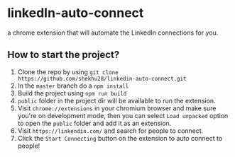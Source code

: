 # linkedIn-auto-connect
a chrome extension that will automate the LinkedIn connections for you.

## How to start the project?

1) Clone the repo by using `git clone https://github.com/shekhu28/linkedin-auto-connect.git`
2) In the `master` branch do a `npm install`
3) Build the project using `npm run build`
4) `public` folder in the project dir will be available to run the extension.
5) Visit `chrome://extensions` in your chromium browser and make sure you're on development mode, then you can select `Load unpacked` option to open the `public` folder and add it as an extension.
6) Visit `https://linkendin.com/` and search for people to connect.
7) Click the `Start Connecting` button on the extension to auto connect to people!

